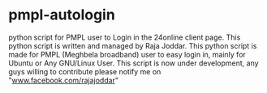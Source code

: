 # pmpl-autologin
python script for PMPL user to Login in the 24online client page.
This python script is written and managed by Raja Joddar. This python script is made for PMPL (Meghbela broadband) user to easy login in, mainly for Ubuntu or Any GNU/Linux User.
This script is now under development, any guys willing to contribute please notify me on "www.facebook.com/rajajoddar"
